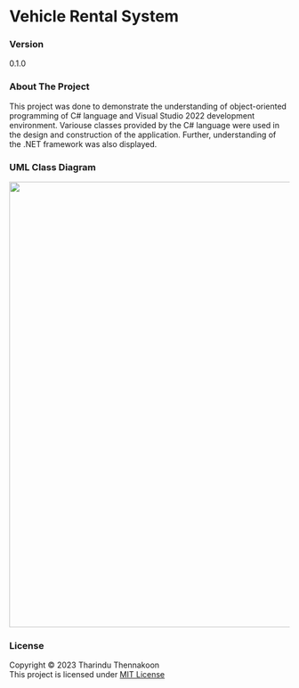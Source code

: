 # Vehicle Rental System

### Version

0.1.0

### About The Project

This project was done to demonstrate the understanding of object-oriented programming of C# language and Visual Studio 2022 development environment. Variouse classes provided by the C# language
were used in the design and construction of the application. Further, understanding of the .NET framework was also displayed.

### UML Class Diagram

<img width="800" src="https://github.com/tharindu152/bookstore-backend/blob/master/src/main/resources/img/ER_Digram.png">

### License

Copyright ©️ 2023 Tharindu Thennakoon <br>
This project is licensed under [MIT License](License.txt)
